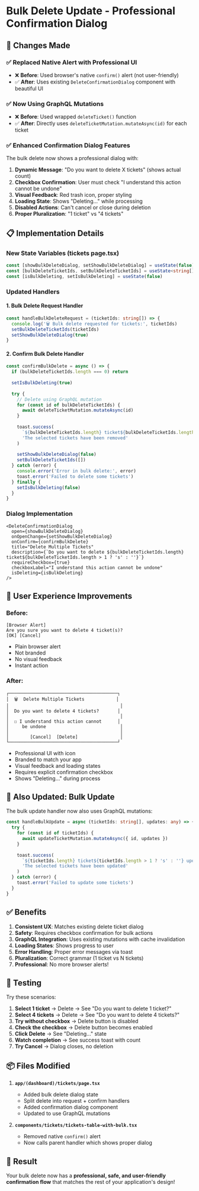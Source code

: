 # Bulk Delete Update - Professional Confirmation Dialog

## 🎯 Changes Made

### ✅ Replaced Native Alert with Professional UI
- ❌ **Before**: Used browser's native `confirm()` alert (not user-friendly)
- ✅ **After**: Uses existing `DeleteConfirmationDialog` component with beautiful UI

### ✅ Now Using GraphQL Mutations
- ❌ **Before**: Used wrapped `deleteTicket()` function
- ✅ **After**: Directly uses `deleteTicketMutation.mutateAsync(id)` for each ticket

### ✅ Enhanced Confirmation Dialog Features

The bulk delete now shows a professional dialog with:

1. **Dynamic Message**: "Do you want to delete X tickets" (shows actual count)
2. **Checkbox Confirmation**: User must check "I understand this action cannot be undone"
3. **Visual Feedback**: Red trash icon, proper styling
4. **Loading State**: Shows "Deleting..." while processing
5. **Disabled Actions**: Can't cancel or close during deletion
6. **Proper Pluralization**: "1 ticket" vs "4 tickets"

## 📋 Implementation Details

### New State Variables (tickets page.tsx)
```typescript
const [showBulkDeleteDialog, setShowBulkDeleteDialog] = useState(false)
const [bulkDeleteTicketIds, setBulkDeleteTicketIds] = useState<string[]>([])
const [isBulkDeleting, setIsBulkDeleting] = useState(false)
```

### Updated Handlers

#### 1. Bulk Delete Request Handler
```typescript
const handleBulkDeleteRequest = (ticketIds: string[]) => {
  console.log('🗑️ Bulk delete requested for tickets:', ticketIds)
  setBulkDeleteTicketIds(ticketIds)
  setShowBulkDeleteDialog(true)
}
```

#### 2. Confirm Bulk Delete Handler
```typescript
const confirmBulkDelete = async () => {
  if (bulkDeleteTicketIds.length === 0) return
  
  setIsBulkDeleting(true)
  
  try {
    // Delete using GraphQL mutation
    for (const id of bulkDeleteTicketIds) {
      await deleteTicketMutation.mutateAsync(id)
    }
    
    toast.success(
      `${bulkDeleteTicketIds.length} ticket${bulkDeleteTicketIds.length > 1 ? 's' : ''} deleted successfully`,
      'The selected tickets have been removed'
    )
    
    setShowBulkDeleteDialog(false)
    setBulkDeleteTicketIds([])
  } catch (error) {
    console.error('Error in bulk delete:', error)
    toast.error('Failed to delete some tickets')
  } finally {
    setIsBulkDeleting(false)
  }
}
```

### Dialog Implementation
```tsx
<DeleteConfirmationDialog
  open={showBulkDeleteDialog}
  onOpenChange={setShowBulkDeleteDialog}
  onConfirm={confirmBulkDelete}
  title="Delete Multiple Tickets"
  description={`Do you want to delete ${bulkDeleteTicketIds.length} ticket${bulkDeleteTicketIds.length > 1 ? 's' : ''}`}
  requireCheckbox={true}
  checkboxLabel="I understand this action cannot be undone"
  isDeleting={isBulkDeleting}
/>
```

## 🎨 User Experience Improvements

### Before:
```
[Browser Alert]
Are you sure you want to delete 4 ticket(s)?
[OK] [Cancel]
```
- Plain browser alert
- Not branded
- No visual feedback
- Instant action

### After:
```
┌─────────────────────────────────────────┐
│  🗑️  Delete Multiple Tickets            │
│                                          │
│  Do you want to delete 4 tickets?       │
│                                          │
│  ☐ I understand this action cannot      │
│     be undone                            │
│                                          │
│        [Cancel]  [Delete]                │
└─────────────────────────────────────────┘
```
- Professional UI with icon
- Branded to match your app
- Visual feedback and loading states
- Requires explicit confirmation checkbox
- Shows "Deleting..." during process

## 🔄 Also Updated: Bulk Update

The bulk update handler now also uses GraphQL mutations:

```typescript
const handleBulkUpdate = async (ticketIds: string[], updates: any) => {
  try {
    for (const id of ticketIds) {
      await updateTicketMutation.mutateAsync({ id, updates })
    }
    
    toast.success(
      `${ticketIds.length} ticket${ticketIds.length > 1 ? 's' : ''} updated successfully`,
      'The selected tickets have been updated'
    )
  } catch (error) {
    toast.error('Failed to update some tickets')
  }
}
```

## ✅ Benefits

1. **Consistent UX**: Matches existing delete ticket dialog
2. **Safety**: Requires checkbox confirmation for bulk actions
3. **GraphQL Integration**: Uses existing mutations with cache invalidation
4. **Loading States**: Shows progress to user
5. **Error Handling**: Proper error messages via toast
6. **Pluralization**: Correct grammar (1 ticket vs N tickets)
7. **Professional**: No more browser alerts!

## 🧪 Testing

Try these scenarios:

1. **Select 1 ticket** → Delete → See "Do you want to delete 1 ticket?"
2. **Select 4 tickets** → Delete → See "Do you want to delete 4 tickets?"
3. **Try without checkbox** → Delete button is disabled
4. **Check the checkbox** → Delete button becomes enabled
5. **Click Delete** → See "Deleting..." state
6. **Watch completion** → See success toast with count
7. **Try Cancel** → Dialog closes, no deletion

## 📦 Files Modified

1. **`app/(dashboard)/tickets/page.tsx`**
   - Added bulk delete dialog state
   - Split delete into request + confirm handlers
   - Added confirmation dialog component
   - Updated to use GraphQL mutations

2. **`components/tickets/tickets-table-with-bulk.tsx`**
   - Removed native `confirm()` alert
   - Now calls parent handler which shows proper dialog

## 🎉 Result

Your bulk delete now has a **professional, safe, and user-friendly confirmation flow** that matches the rest of your application's design!
